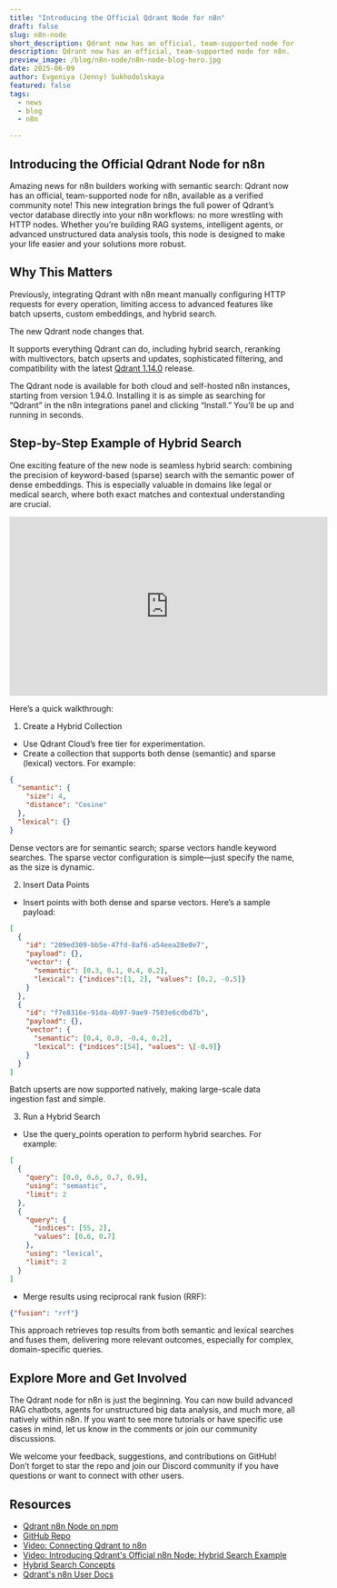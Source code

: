 ```yaml
---
title: "​​Introducing the Official Qdrant Node for n8n" 
draft: false
slug: n8n-node
short_description: Qdrant now has an official, team-supported node for n8n.
description: Qdrant now has an official, team-supported node for n8n.
preview_image: /blog/n8n-node/n8n-node-blog-hero.jpg
date: 2025-06-09
author: Evgeniya (Jenny) Sukhodolskaya 
featured: false
tags:
  - news
  - blog
  - n8n

---
```


## ​​Introducing the Official Qdrant Node for n8n

Amazing news for n8n builders working with semantic search: Qdrant now has an official, team-supported node for n8n, available as a verified community note!
This new integration brings the full power of Qdrant’s vector database directly into your n8n workflows: no more wrestling with HTTP nodes.
Whether you’re building RAG systems, intelligent agents, or advanced unstructured data analysis tools, this node is designed to make your life easier and your solutions more robust.

## Why This Matters

Previously, integrating Qdrant with n8n meant manually configuring HTTP requests for every operation, limiting access to advanced features like batch upserts, custom embeddings, and hybrid search.

The new Qdrant node changes that.

It supports everything Qdrant can do, including hybrid search, reranking with multivectors, batch upserts and updates, sophisticated filtering, and compatibility with the latest [Qdrant 1.14.0](https://qdrant.tech/blog/qdrant-1.14.x/) release.

The Qdrant node is available for both cloud and self-hosted n8n instances, starting from version 1.94.0. Installing it is as simple as searching for “Qdrant” in the n8n integrations panel and clicking “Install.” You’ll be up and running in seconds.  

## Step-by-Step Example of Hybrid Search 

One exciting feature of the new node is seamless hybrid search: combining the precision of keyword-based (sparse) search with the semantic power of dense embeddings. This is especially valuable in domains like legal or medical search, where both exact matches and contextual understanding are crucial.

<iframe width="560" height="315" src="https://www.youtube.com/embed/sYP_kHWptHY?si=t4GTxVCfTNiXEE4S" title="YouTube video player" frameborder="0" allow="accelerometer; autoplay; clipboard-write; encrypted-media; gyroscope; picture-in-picture; web-share" referrerpolicy="strict-origin-when-cross-origin" allowfullscreen></iframe>

Here’s a quick walkthrough:  

1. Create a Hybrid Collection

* Use Qdrant Cloud’s free tier for experimentation.  
* Create a collection that supports both dense (semantic) and sparse (lexical) vectors. For example:

```json  
{  
  "semantic": {  
    "size": 4,  
    "distance": "Cosine"  
  },  
  "lexical": {}  
}
```

Dense vectors are for semantic search; sparse vectors handle keyword searches. The sparse vector configuration is simple—just specify the name, as the size is dynamic.

2. Insert Data Points

* Insert points with both dense and sparse vectors. Here’s a sample payload:

```json  
[  
  {  
    "id": "209ed309-bb5e-47fd-8af6-a54eea28e0e7",  
    "payload": {},  
    "vector": {  
      "semantic": [0.3, 0.1, 0.4, 0.2],  
      "lexical": {"indices":[1, 2], "values": [0.2, -0.5]}  
    }  
  },  
  {  
    "id": "f7e8316e-91da-4b97-9ae9-7503e6cdbd7b",  
    "payload": {},  
    "vector": {  
      "semantic": [0.4, 0.0, -0.4, 0.2],  
      "lexical": {"indices":[54], "values": \[-0.9]}  
    }  
  }  
]
```

Batch upserts are now supported natively, making large-scale data ingestion fast and simple.

3. Run a Hybrid Search

* Use the query_points operation to perform hybrid searches. For example:

```json
[  
  {  
    "query": [0.0, 0.6, 0.7, 0.9],  
    "using": "semantic",  
    "limit": 2  
  },  
  {  
    "query": {  
      "indices": [55, 2],  
      "values": [0.6, 0.7]  
    },  
    "using": "lexical",  
    "limit": 2  
  }  
]
```

* Merge results using reciprocal rank fusion (RRF):

```json
{"fusion": "rrf"}
```

This approach retrieves top results from both semantic and lexical searches and fuses them, delivering more relevant outcomes, especially for complex, domain-specific queries.

## Explore More and Get Involved

The Qdrant node for n8n is just the beginning. You can now build advanced RAG chatbots, agents for unstructured big data analysis, and much more, all natively within n8n. If you want to see more tutorials or have specific use cases in mind, let us know in the comments or join our community discussions.

We welcome your feedback, suggestions, and contributions on GitHub! Don’t forget to star the repo and join our Discord community if you have questions or want to connect with other users.

## Resources

* [Qdrant n8n Node on npm](https://www.npmjs.com/package/n8n-nodes-qdrant)  
* [GitHub Repo](https://github.com/qdrant/n8n-nodes-qdrant)  
* [Video: Connecting Qdrant to n8n](https://youtu.be/fYMGpXyAsfQ?feature=shared&t=194)  
* [Video: Introducing Qdrant's Official n8n Node: Hybrid Search Example](https://www.youtube.com/watch?v=sYP_kHWptHY)
* [Hybrid Search Concepts](https://qdrant.tech/documentation/concepts/search/)
* [Qdrant's n8n User Docs](https://qdrant.tech/documentation/platforms/n8n/)
